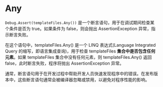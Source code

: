 # Any

`Debug.Assert(templateFiles.Any())` 是一个断言语句，用于在调试期间检查某个条件是否为 true。如果条件为 false，则会抛出 AssertionException 异常，指示断言失败。

在这个语句中，templateFiles.Any() 是一个 LINQ 表达式(Language Integrated Query 的缩写，即语言集成查询)，用于检查 templateFiles **集合中是否包含任何元素**。如果 templateFiles 集合中没有任何元素，则 templateFiles.Any() 返回 false，此时断言失败，程序将抛出 AssertionException 异常。

通常，断言语句用于在开发过程中帮助开发人员快速发现程序中的错误。在发布版本中，这些断言语句通常会被编译器忽略或禁用，以避免对程序性能的影响。